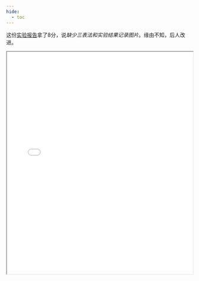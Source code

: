 ```yaml
---
hide:
  - toc
---
```

这份[实验报告](./Lab1.pdf)拿了8分，说*缺少三表法和实验结果记录图片*。缘由不知，后人改进。
<iframe src="../Lab1.pdf" width="100%" height="600px"></iframe>